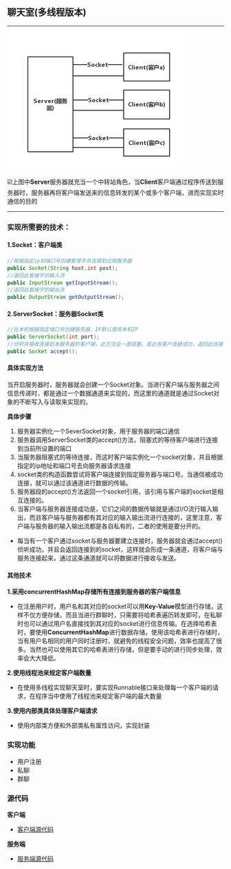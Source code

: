 ## 聊天室(多线程版本)

---



![聊天室简单结构图](img\结构图.png)

:ballot_box_with_check:上图中**Server**服务器就充当一个中转站角色，当**Client**客户端通过程序传送到服务器时，服务器再将客户端发送来的信息转发的某个或多个客户端，进而实现实时通信的目的

---

### 实现所需要的技术：

#### 1.Socket：客户端类

```java
//根据指定ip和端口号创建套接字并连接到远程服务器
public Socket(String host,int post);
//返回此套接字的输入流
public InputStream getInputStream();
//返回此套接字的输出流
public OutputStream getOutputStream();
```

#### 2.ServerSocket：服务器Socket类

```java
//在本机根据指定端口号创建服务器，IP默认使用本机IP
public ServerSocket(int port);
//侦听并接收连接到本服务器的客户端，此方法会一直阻塞，直达有客户连接成功，返回此连接
public Socket accept();
```

#### 具体实现方法

当开启服务器时，服务器就会创建一个Socket对象。当进行客户端与服务器之间信息传递时，都是通过一个数据通道来实现的，而这里的通道就是通过Socket对象的不断写入与读取来实现的。

**具体步骤**

1. 服务器实例化一个SeverSocket对象，用于服务器的端口通信
2. 服务器调用ServerSocket类的accept()方法，阻塞式的等待客户端进行连接到当前所设置的端口
3. 当服务器阻塞式的等待连接，而这时客户端实例化一个socket对象，并且根据指定的ip地址和端口号去向服务器请求连接
4. socket类的构造函数尝试将客户端连接到指定服务器与端口号。当通信被成功连接，就可以通过该通道进行数据的传输。
5. 服务器段的accept()方法返回一个socket引用，该引用与客户端的socket是相互连接的。
6. 当客户端与服务器连接成功是，它们之间的数据传输就是通过I/O流行输入输出，而且客户端与服务器都有其对应的输入输出流进行连接的，这里注意，客户端与服务器的输入输出流都是各自私有的，二者的使用是要分开的。

- 每当有一个客户通过socket与服务器要建立连接时，服务器就会通过accept()侦听成功，并且会返回连接到的socket，这样就会形成一条通道，将客户端与服务连接起来，通过这条通道就可以将数据进行接收与发送。



#### 其他技术

**1.采用concurrentHashMap存储所有连接到服务器的客户端信息**

- 在注册用户时，用户名和其对应的socket可以用**Key-Value**模型进行存储，这样不仅方便存储，而且当进行群聊时，只需要将哈希表遍历转发即可，在私聊时也可以通过用户名直接找到其对应的socket进行信息传输。在选择哈希表时，要使用**ConcurrentHashMap**进行数据存储，使用该哈希表进行存储时，当有用户名相同的用户同时注册时，就避免的线程安全问题，效率也提高了很多。当然也可以使用其它的哈希表进行存储，但是要手动的进行同步处理，效率会大大降低。

**2.使用线程池来规定客户端数量**

- 在使用多线程实现聊天室时，要实现Runnable接口来处理每一个客户端的请求，在程序当中使用了线程池来规定客户端的最大数量

**3.使用内部类具体处理客户端请求**

- 使用内部类方便和外部类私有属性访问，实现封装

### 实现功能

- 用户注册
- 私聊
- 群聊

### 源代码

**客户端**

- [客户端源代码](https://github.com/Dyson-x/chat_room/blob/master/MultiThreadClient.java)

**服务端**

- [服务端源代码](https://github.com/Dyson-x/chat_room/blob/master/MultiThreadClient.java)

